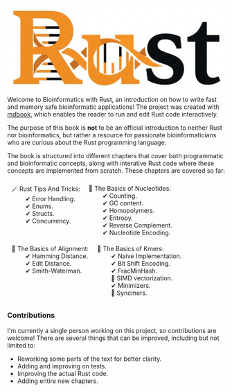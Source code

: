 <img src="https://github.com/OscarAspelin95/bioinformatics_with_rust/blob/main/src/prefix/assets/rust-bio.jpeg"></img>



Welcome to Bioinformatics with Rust, an introduction on how to write fast and memory safe bioinformatic applications! The project was created with [mdbook](https://github.com/rust-lang/mdBook), which enables the reader to run and edit Rust code interactively.

The purpose of this book is **not** to be an official introduction to neither Rust nor bioinformatics, but rather a resource for passionate bioinformaticians who are curious about the Rust programming language.

The book is structured into different chapters that cover both programmatic and bioinformatic concepts, along with interative Rust code where these concepts are implemented from scratch. These chapters are covered so far:

<div style="display:flex; flex-wrap: wrap;">
    <p style="margin: 10px;">
        🪄 Rust Tips And Tricks:<br>
        &emsp;&emsp; ✔ Error Handling.<br>
        &emsp;&emsp; ✔ Enums.<br>
        &emsp;&emsp; ✔ Structs.<br>
        &emsp;&emsp; ✔ Concurrency.<br>
    </p>
    <p style="margin: 10px;">
        🧬 The Basics of Nucleotides:<br>
        &emsp;&emsp; ✔ Counting.<br>
        &emsp;&emsp; ✔ GC content.<br>
        &emsp;&emsp; ✔ Homopolymers.<br>
        &emsp;&emsp; ✔ Entropy.<br>
        &emsp;&emsp; ✔ Reverse Complement.<br>
        &emsp;&emsp; ✔ Nucleotide Encoding.<br>
    </p>
    <p style="margin: 10px;">
        🧬 The Basics of Alignment:<br>
        &emsp;&emsp; ✔ Hamming Distance.<br>
        &emsp;&emsp; ✔ Edit Distance.<br>
        &emsp;&emsp; ✔ Smith-Waterman.<br>
    </p>
    <p style="margin: 10px;">
        🧬 The Basics of Kmers:<br>
        &emsp;&emsp; ✔ Naive Implementation.<br>
        &emsp;&emsp; ✔ Bit Shift Encoding.<br>
        &emsp;&emsp; ✔ FracMinHash.<br>
        &emsp;&emsp; 🚧 SIMD vectorization.<br>
        &emsp;&emsp; ✔ Minimizers.<br>
        &emsp;&emsp; 🚧 Syncmers.<br>
    </p>
</div>

### Contributions
I'm currently a single person working on this project, so contributions are welcome! There are several things that can be improved, including but not limited to:
- Reworking some parts of the text for better clarity.
- Adding and improving on tests.
- Improving the actual Rust code.
- Adding entire new chapters.
